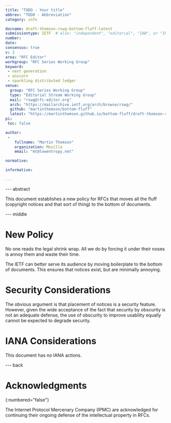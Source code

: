 ```yaml
---
title: "TODO - Your title"
abbrev: "TODO - Abbreviation"
category: info

docname: draft-thomson-rswg-bottom-fluff-latest
submissiontype: IETF  # also: "independent", "editorial", "IAB", or "IRTF"
number:
date:
consensus: true
v: 3
area: "RFC Editor"
workgroup: "RFC Series Working Group"
keyword:
 - next generation
 - unicorn
 - sparkling distributed ledger
venue:
  group: "RFC Series Working Group"
  type: "Editorial Stream Working Group"
  mail: "rswg@rfc-editor.org"
  arch: "https://mailarchive.ietf.org/arch/browse/rswg/"
  github: "martinthomson/bottom-fluff"
  latest: "https://martinthomson.github.io/bottom-fluff/draft-thomson-rswg-bottom-fluff.html"
pi:
 toc: false

author:
 -
    fullname: "Martin Thomson"
    organization: Mozilla
    email: "mt@lowentropy.net"

normative:

informative:

...
```


--- abstract

This document establishes a new policy for RFCs that moves all the fluff
(copyright notices and that sort of thing)
to the bottom of documents.

--- middle

# New Policy

No one reads the legal shrink wrap.
All we do by forcing it under their noses is annoy them
and waste their time.

The IETF can better serve its audience
by moving boilerplate to the bottom of documents.
This ensures that notices exist,
but are minimally annoying.


# Security Considerations

The obvious argument is that placement of notices is a security feature.
However, given the wide acceptance of the fact that security by obscurity is not an adequate defense,
the use of obscurity to improve usability equally cannot be expected to degrade security.


# IANA Considerations

This document has no IANA actions.


--- back

# Acknowledgments
{:numbered="false"}

The Internet Protocol Mercenary Company (IPMC) are acknowledged
for continuing their ongoing defense of the intellectual property in RFCs.

